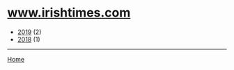 # www.irishtimes.com

  * [2019](./www-irishtimes-com-2019.md/) (2)
  * [2018](./www-irishtimes-com-2018.md/) (1)

----

[Home](../)
